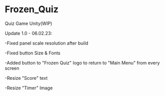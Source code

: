 # Frozen_Quiz
Quiz Game Unity(WIP)

Update 1.0 - 06.02.23:

-Fixed panel scale resolution after build

-Fixed button Size & Fonts

-Added button to "Frozen Quiz" logo to return to "Main Menu" from every screen

-Resize "Score" text

-Resize "Timer" Image

